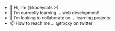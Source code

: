 - 👋 Hi, I’m @traceycats :-)
- 🌱 I’m currently learning ... web development!
- 💞️ I’m looking to collaborate on ... learning projects
- 📫 How to reach me ... @trxcxy on twitter

<!---
traceycats/traceycats is a ✨ special ✨ repository because its `README.md` (this file) appears on your GitHub profile.
You can click the Preview link to take a look at your changes.
--->
